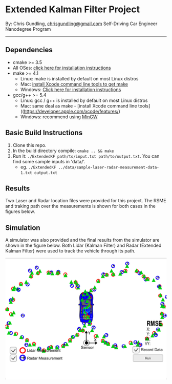 # Extended Kalman Filter Project
By: Chris Gundling, chrisgundling@gmail.com
Self-Driving Car Engineer Nanodegree Program

---

## Dependencies

* cmake >= 3.5
 * All OSes: [click here for installation instructions](https://cmake.org/install/)
* make >= 4.1
  * Linux: make is installed by default on most Linux distros
  * Mac: [install Xcode command line tools to get make](https://developer.apple.com/xcode/features/)
  * Windows: [Click here for installation instructions](http://gnuwin32.sourceforge.net/packages/make.htm)
* gcc/g++ >= 5.4
  * Linux: gcc / g++ is installed by default on most Linux distros
  * Mac: same deal as make - [install Xcode command line tools]((https://developer.apple.com/xcode/features/)
  * Windows: recommend using [MinGW](http://www.mingw.org/)

## Basic Build Instructions

1. Clone this repo.
2. In the build directory compile: `cmake .. && make` 
3. Run it: `./ExtendedKF path/to/input.txt path/to/output.txt`. You can find
   some sample inputs in 'data/'.
    - eg. `./ExtendedKF ../data/sample-laser-radar-measurement-data-1.txt output.txt`

## Results
Two Laser and Radar location files were provided for this project. The RSME and traking path over the measurements is shown for both cases in the figures below.

## Simulation
A simulator was also provided and the final results from the simulator are shown in the figure below. Both Lidar (Kalman Filter) and Radar (Extended Kalman Filter) were used to track the vehicle through its path. 

<img src="output_images/SimulatorResults.png" width="800">
